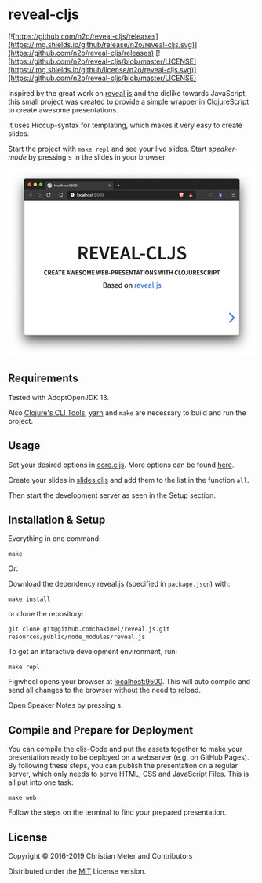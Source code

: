 # reveal-cljs

[![https://github.com/n2o/reveal-cljs/releases](https://img.shields.io/github/release/n2o/reveal-cljs.svg)](https://github.com/n2o/reveal-cljs/releases)
[![https://github.com/n2o/reveal-cljs/blob/master/LICENSE](https://img.shields.io/github/license/n2o/reveal-cljs.svg)](https://github.com/n2o/reveal-cljs/blob/master/LICENSE)

Inspired by the great work on [reveal.js](https://github.com/hakimel/reveal.js/)
and the dislike towards JavaScript, this small project was created to provide a
simple wrapper in ClojureScript to create awesome presentations.

It uses Hiccup-syntax for templating, which makes it very easy to create slides.

Start the project with `make repl` and see your live
slides. Start *speaker-mode* by pressing <kbd>s</kbd> in the slides in your
browser.

![sample.png](img/sample.png)

## Requirements

Tested with AdoptOpenJDK 13.

Also [Clojure's CLI Tools](https://clojure.org/guides/getting_started), 
[yarn](https://yarnpkg.com/en/) and `make` are necessary to
build and run the project.

## Usage

Set your desired options in
[core.cljs](https://github.com/n2o/reveal-cljs/blob/master/src/reveal/core.cljs#L10).
More options can be found
[here](https://github.com/hakimel/reveal.js#configuration).

Create your slides in
[slides.cljs](https://github.com/n2o/reveal-cljs/blob/master/src/reveal/slides.cljs)
and add them to the list in the function `all`.

Then start the development server as seen in the Setup section.

## Installation & Setup

Everything in one command:

    make
    
Or:

Download the dependency reveal.js (specified in `package.json`) with:

    make install
    
or clone the repository:

    git clone git@github.com:hakimel/reveal.js.git resources/public/node_modules/reveal.js

To get an interactive development environment, run:

    make repl

Figwheel opens your browser at [localhost:9500](http://localhost:9500/). This
will auto compile and send all changes to the browser without the need to
reload.

Open Speaker Notes by pressing <kbd>s</kbd>.

## Compile and Prepare for Deployment

You can compile the cljs-Code and put the assets together to make your
presentation ready to be deployed on a webserver (e.g. on GitHub Pages).
By following these steps, you can publish the presentation on a regular
server, which only needs to serve HTML, CSS and JavaScript Files. This
is all put into one task:

    make web
    
Follow the steps on the terminal to find your prepared presentation.  

## License

Copyright © 2016-2019 Christian Meter and Contributors

Distributed under the [MIT](LICENSE) License version.
